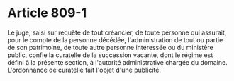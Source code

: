 # Article 809-1

Le juge, saisi sur requête de tout créancier, de toute personne qui assurait, pour le compte de la personne décédée, l'administration de tout ou partie de son patrimoine, de toute autre personne intéressée ou du ministère public, confie la curatelle de la succession vacante, dont le régime est défini à la présente section, à l'autorité administrative chargée du domaine.   L'ordonnance de curatelle fait l'objet d'une publicité.